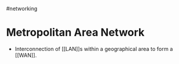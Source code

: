 #networking
# Metropolitan Area Network
- Interconnection of [[LAN]]s within a geographical area to form a [[WAN]].
